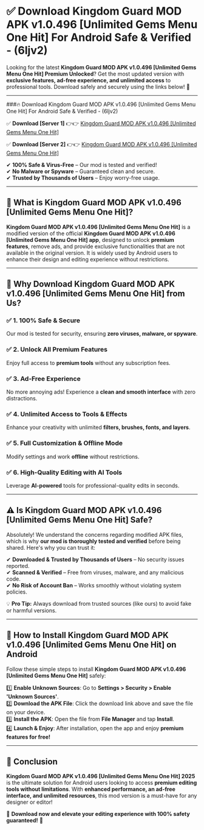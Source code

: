 
# ✅ Download Kingdom Guard MOD APK v1.0.496 [Unlimited Gems Menu One Hit] For Android Safe & Verified -  (6ljv2) 

Looking for the latest **Kingdom Guard MOD APK v1.0.496 [Unlimited Gems Menu One Hit] Premium Unlocked**? Get the most updated version with **exclusive features, ad-free experience, and unlimited access** to professional tools. Download safely and securely using the links below! 🚀  

---

###🔥 Download Kingdom Guard MOD APK v1.0.496 [Unlimited Gems Menu One Hit] For Android Safe & Verified -  (6ljv2)  

✅ **Download [Server 1]** 👉👉 [Kingdom Guard MOD APK v1.0.496 [Unlimited Gems Menu One Hit] ](https://apkcomod.com?title=Kingdom_Guard_MOD_APK_v1.0.496_[Unlimited_Gems_Menu_One_Hit])  

✅ **Download [Server 2]** 👉👉 [Kingdom Guard MOD APK v1.0.496 [Unlimited Gems Menu One Hit] ](https://apkcomod.com?title=Kingdom_Guard_MOD_APK_v1.0.496_[Unlimited_Gems_Menu_One_Hit])  

✔ **100% Safe & Virus-Free** – Our mod is tested and verified!  
✔ **No Malware or Spyware** – Guaranteed clean and secure.  
✔ **Trusted by Thousands of Users** – Enjoy worry-free usage.  

---

## 📌 What is Kingdom Guard MOD APK v1.0.496 [Unlimited Gems Menu One Hit]?  

**Kingdom Guard MOD APK v1.0.496 [Unlimited Gems Menu One Hit]** is a modified version of the official **Kingdom Guard MOD APK v1.0.496 [Unlimited Gems Menu One Hit] app**, designed to unlock **premium features**, remove ads, and provide exclusive functionalities that are not available in the original version. It is widely used by Android users to enhance their design and editing experience without restrictions.  

---

## 🌟 Why Download Kingdom Guard MOD APK v1.0.496 [Unlimited Gems Menu One Hit] from Us?  

### ✅ 1. 100% Safe & Secure  
Our mod is tested for security, ensuring **zero viruses, malware, or spyware**.  

### ✅ 2. Unlock All Premium Features  
Enjoy full access to **premium tools** without any subscription fees.  

### ✅ 3. Ad-Free Experience  
No more annoying ads! Experience a **clean and smooth interface** with zero distractions.  

### ✅ 4. Unlimited Access to Tools & Effects  
Enhance your creativity with unlimited **filters, brushes, fonts, and layers**.  

### ✅ 5. Full Customization & Offline Mode  
Modify settings and work **offline** without restrictions.  

### ✅ 6. High-Quality Editing with AI Tools  
Leverage **AI-powered** tools for professional-quality edits in seconds.  

---

## ⚠️ Is Kingdom Guard MOD APK v1.0.496 [Unlimited Gems Menu One Hit] Safe?  

Absolutely! We understand the concerns regarding modified APK files, which is why **our mod is thoroughly tested and verified** before being shared. Here's why you can trust it:  

✔ **Downloaded & Trusted by Thousands of Users** – No security issues reported.  
✔ **Scanned & Verified** – Free from viruses, malware, and any malicious code.  
✔ **No Risk of Account Ban** – Works smoothly without violating system policies.  

💡 **Pro Tip:** Always download from trusted sources (like ours) to avoid fake or harmful versions.  

---

## 📲 How to Install Kingdom Guard MOD APK v1.0.496 [Unlimited Gems Menu One Hit] on Android  

Follow these simple steps to install **Kingdom Guard MOD APK v1.0.496 [Unlimited Gems Menu One Hit]** safely:  

1️⃣ **Enable Unknown Sources**: Go to **Settings > Security > Enable 'Unknown Sources'**.  
2️⃣ **Download the APK File**: Click the download link above and save the file on your device.  
3️⃣ **Install the APK**: Open the file from **File Manager** and tap **Install**.  
4️⃣ **Launch & Enjoy**: After installation, open the app and enjoy **premium features for free!**  

---

## 🚀 Conclusion  

**Kingdom Guard MOD APK v1.0.496 [Unlimited Gems Menu One Hit] 2025** is the ultimate solution for Android users looking to access **premium editing tools without limitations**. With **enhanced performance, an ad-free interface, and unlimited resources**, this mod version is a must-have for any designer or editor!  

🔻 **Download now and elevate your editing experience with 100% safety guaranteed!** 🔻  

